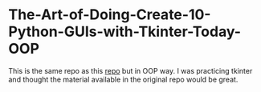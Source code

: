# The-Art-of-Doing-Create-10-Python-GUIs-with-Tkinter-Today-OOP

This is the same repo as this [repo](https://github.com/PacktPublishing/The-Art-of-Doing-Create-10-Python-GUIs-with-Tkinter-Today) but in OOP way. I was practicing tkinter and thought the material available in the original repo would be great. 

